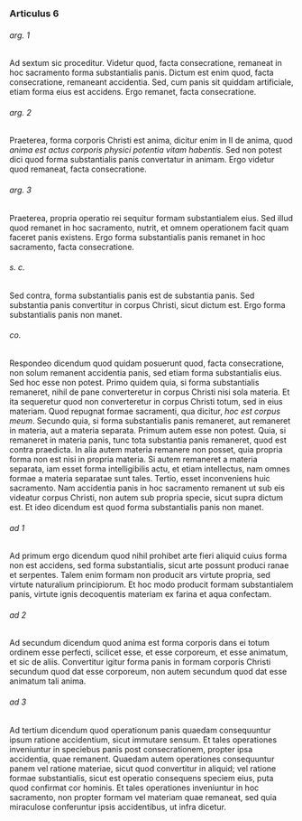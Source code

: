 ### Articulus 6

###### arg. 1
Ad sextum sic proceditur. Videtur quod, facta consecratione, remaneat in hoc sacramento forma substantialis panis. Dictum est enim quod, facta consecratione, remaneant accidentia. Sed, cum panis sit quiddam artificiale, etiam forma eius est accidens. Ergo remanet, facta consecratione.

###### arg. 2
Praeterea, forma corporis Christi est anima, dicitur enim in II de anima, quod *anima est actus corporis physici potentia vitam habentis*. Sed non potest dici quod forma substantialis panis convertatur in animam. Ergo videtur quod remaneat, facta consecratione.

###### arg. 3
Praeterea, propria operatio rei sequitur formam substantialem eius. Sed illud quod remanet in hoc sacramento, nutrit, et omnem operationem facit quam faceret panis existens. Ergo forma substantialis panis remanet in hoc sacramento, facta consecratione.

###### s. c.
Sed contra, forma substantialis panis est de substantia panis. Sed substantia panis convertitur in corpus Christi, sicut dictum est. Ergo forma substantialis panis non manet.

###### co.
Respondeo dicendum quod quidam posuerunt quod, facta consecratione, non solum remanent accidentia panis, sed etiam forma substantialis eius. Sed hoc esse non potest. Primo quidem quia, si forma substantialis remaneret, nihil de pane converteretur in corpus Christi nisi sola materia. Et ita sequeretur quod non converteretur in corpus Christi totum, sed in eius materiam. Quod repugnat formae sacramenti, qua dicitur, *hoc est corpus meum*. Secundo quia, si forma substantialis panis remaneret, aut remaneret in materia, aut a materia separata. Primum autem esse non potest. Quia, si remaneret in materia panis, tunc tota substantia panis remaneret, quod est contra praedicta. In alia autem materia remanere non posset, quia propria forma non est nisi in propria materia. Si autem remaneret a materia separata, iam esset forma intelligibilis actu, et etiam intellectus, nam omnes formae a materia separatae sunt tales. Tertio, esset inconveniens huic sacramento. Nam accidentia panis in hoc sacramento remanent ut sub eis videatur corpus Christi, non autem sub propria specie, sicut supra dictum est. Et ideo dicendum est quod forma substantialis panis non manet.

###### ad 1
Ad primum ergo dicendum quod nihil prohibet arte fieri aliquid cuius forma non est accidens, sed forma substantialis, sicut arte possunt produci ranae et serpentes. Talem enim formam non producit ars virtute propria, sed virtute naturalium principiorum. Et hoc modo producit formam substantialem panis, virtute ignis decoquentis materiam ex farina et aqua confectam.

###### ad 2
Ad secundum dicendum quod anima est forma corporis dans ei totum ordinem esse perfecti, scilicet esse, et esse corporeum, et esse animatum, et sic de aliis. Convertitur igitur forma panis in formam corporis Christi secundum quod dat esse corporeum, non autem secundum quod dat esse animatum tali anima.

###### ad 3
Ad tertium dicendum quod operationum panis quaedam consequuntur ipsum ratione accidentium, sicut immutare sensum. Et tales operationes inveniuntur in speciebus panis post consecrationem, propter ipsa accidentia, quae remanent. Quaedam autem operationes consequuntur panem vel ratione materiae, sicut quod convertitur in aliquid; vel ratione formae substantialis, sicut est operatio consequens speciem eius, puta quod confirmat cor hominis. Et tales operationes inveniuntur in hoc sacramento, non propter formam vel materiam quae remaneat, sed quia miraculose conferuntur ipsis accidentibus, ut infra dicetur.

